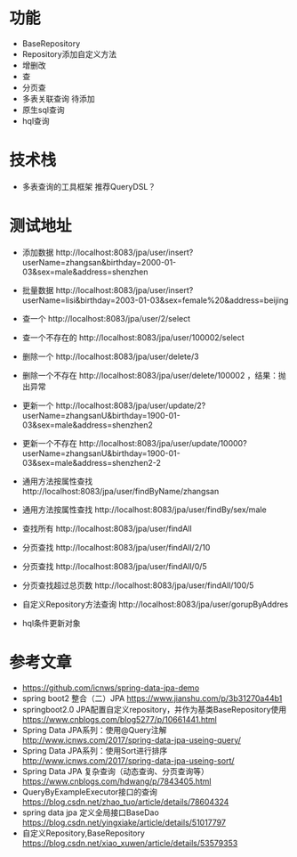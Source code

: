 
# 功能
* BaseRepository
* Repository添加自定义方法
* 增删改
* 查
* 分页查
* 多表关联查询 待添加
* 原生sql查询
* hql查询

# 技术栈
* 多表查询的工具框架 推荐QueryDSL？

# 测试地址
* 添加数据 http://localhost:8083/jpa/user/insert?userName=zhangsan&birthday=2000-01-03&sex=male&address=shenzhen
* 批量数据 http://localhost:8083/jpa/user/insert?userName=lisi&birthday=2003-01-03&sex=female%20&address=beijing
* 查一个 http://localhost:8083/jpa/user/2/select
* 查一个不存在的 http://localhost:8083/jpa/user/100002/select
* 删除一个 http://localhost:8083/jpa/user/delete/3
* 删除一个不存在 http://localhost:8083/jpa/user/delete/100002 ，结果：抛出异常
* 更新一个 http://localhost:8083/jpa/user/update/2?userName=zhangsanU&birthday=1900-01-03&sex=male&address=shenzhen2
* 更新一个不存在 http://localhost:8083/jpa/user/update/10000?userName=zhangsanU&birthday=1900-01-03&sex=male&address=shenzhen2-2
* 通用方法按属性查找 http://localhost:8083/jpa/user/findByName/zhangsan
* 通用方法按属性查找 http://localhost:8083/jpa/user/findBy/sex/male
* 查找所有 http://localhost:8083/jpa/user/findAll
* 分页查找 http://localhost:8083/jpa/user/findAll/2/10
* 分页查找 http://localhost:8083/jpa/user/findAll/0/5  
* 分页查找超过总页数 http://localhost:8083/jpa/user/findAll/100/5

* 自定义Repository方法查询 http://localhost:8083/jpa/user/gorupByAddres
* hql条件更新对象 


# 参考文章
* https://github.com/icnws/spring-data-jpa-demo
* spring boot2 整合（二）JPA https://www.jianshu.com/p/3b31270a44b1
* springboot2.0 JPA配置自定义repository，并作为基类BaseRepository使用 https://www.cnblogs.com/blog5277/p/10661441.html
* Spring Data JPA系列：使用@Query注解 http://www.icnws.com/2017/spring-data-jpa-useing-query/
* Spring Data JPA系列：使用Sort进行排序 http://www.icnws.com/2017/spring-data-jpa-useing-sort/
* Spring Data JPA 复杂查询（动态查询、分页查询等）https://www.cnblogs.com/hdwang/p/7843405.html
* QueryByExampleExecutor接口的查询 https://blog.csdn.net/zhao_tuo/article/details/78604324
* spring data jpa 定义全局接口BaseDao https://blog.csdn.net/yingxiake/article/details/51017797
* 自定义Repository,BaseRepository https://blog.csdn.net/xiao_xuwen/article/details/53579353

